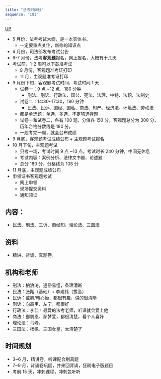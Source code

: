 ```yaml
---
title: "法考时间线"
sequence: "101"
---
```


[UP](/law/law-index.html)


- 5 月份，法考考试大纲，是一本实体书。
    - 一定要重点关注，新修的知识点
- 6 月份，司法部发布考试公告
- 6-7 月份，法考**客观题**报名，网上报名，大概有十几天
- 考试前，1-2 周可以下载准考证
    - 9 月份，客观题准考证打印
    - 11 月，主观题准考证打印
- 9 月份下旬，客观题考试时间，考试时间 1 天
    - 试卷一：9 点 ~12 点，180 分钟
        - 刑法、刑诉、行政法、国公、宪法、法理、中特、法职、法制史
    - 试卷二：14:30~17:30，180 分钟
        - 民法、民诉、国经、国私、商法、知产、经济法、环境法、劳动法
    - 都是单选题：单选、多选、不定项选择题
    - 试卷一和试卷二，各有 100 题，分值各 150 分，客观题总分为 300 分，历年合格分数线是 180 分。
    - 一般考完一周，就会公布成绩
- 9 月底，客观题考试成绩公布 + 主观题考试报名
- 10 月下旬，主观题考试
    - 只考一场，考试时间 9 点 ~13 点，考试时长 240 分钟，中间无休息
    - 考试内容：案例分析、法律文书题、论述题
    - 总分 180 分，分格线为 108 分
- 11 月底，主观题成绩公布
- 申领证书客观题考试
    - 网上申领
    - 现场提交资料
    - 通知领证

## 内容：

- 民法、刑法、三诉、商经知、理论法、三国法

## 资料

- 精讲、背诵、真题卷，

## 机构和老师

- 刑法：柏浪涛，通俗易懂，条理清晰
- 民法：张翔（基础）+ 李建伟（拔高）
- 民诉：戴鹏/韩心怡，都很有趣，讲的很清晰
- 刑诉：向高甲、左宁，都很好
- 行政法：李佳！最爱的法考老师，听课就会爱上他
- 商法：郄鹏恩、鄢梦萱，都很清楚，看个人喜好
- 理论法：马峰，
- 三国法：杨帆，三国女皇，太清楚了





## 时间规划

- 3~6 月，精讲卷，听课配合刷真题
- 7~9 月，背诵卷巩固，并来回背诵，狂刷电子版题目
- 考前 15 天，冲刺课程，冲刺包听听
